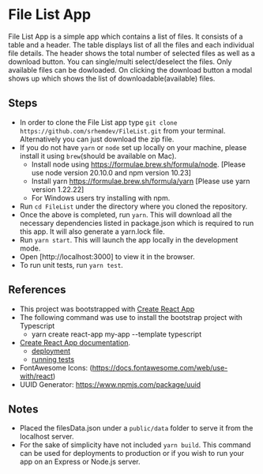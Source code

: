 # File List App
  File List App is a simple app which contains a list of files. It consists of a table and a header. The table displays list of all the files and each individual file details. The header shows the total number of selected files as well as a download button. You can single/multi select/deselect the files. Only available files can be dowloaded. On clicking the download button a modal shows up which shows the list of downloadable(available) files.

## Steps 
- In order to clone the File List app type `git clone https://github.com/srhemdev/FileList.git` from your terminal. Alternatively you can just download the zip file.
- If you do not have `yarn` or `node` set up locally on your machine, please install it using `brew`(should be available on Mac). 
  - Install node using https://formulae.brew.sh/formula/node. [Please use node version 20.10.0 and npm version 10.23]
  - Install yarn https://formulae.brew.sh/formula/yarn [Please use yarn version 1.22.22]
  - For Windows users try installing with npm.
- Run `cd FileList` under the directory where you cloned the repository.
- Once the above is completed, run `yarn`. This will download all the necessary dependencies listed in package.json which is required to run this app. It will also generate a yarn.lock file.
- Run `yarn start`. This will launch the app locally in the development mode.
- Open [http://localhost:3000] to view it in the browser.
- To run unit tests, run `yarn test`.

## References
- This project was bootstrapped with [Create React App](https://github.com/facebook/create-react-app)
- The following command was use to install the bootstrap project with Typescript
  - yarn create react-app my-app --template typescript
- [Create React App documentation](https://facebook.github.io/create-react-app/docs/getting-started).
  - [deployment](https://facebook.github.io/create-react-app/docs/deployment)
  - [running tests](https://facebook.github.io/create-react-app/docs/running-tests) 
- FontAwesome Icons: (https://docs.fontawesome.com/web/use-with/react)
- UUID Generator: https://www.npmjs.com/package/uuid

## Notes
- Placed the filesData.json under a `public/data` folder to serve it from the localhost server.
- For the sake of simplicity have not included `yarn build`. This command can be used for deployments to production or if you wish to run your app on an Express or Node.js server.
